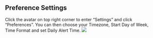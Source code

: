 ## Preference Settings
Click the avatar on top right corner to enter “Settings” and click “Preferences”. You can then choose your Timezone, Start Day of  Week, Time Format and set Daily Alert Time.
![](/images/image005.png)
